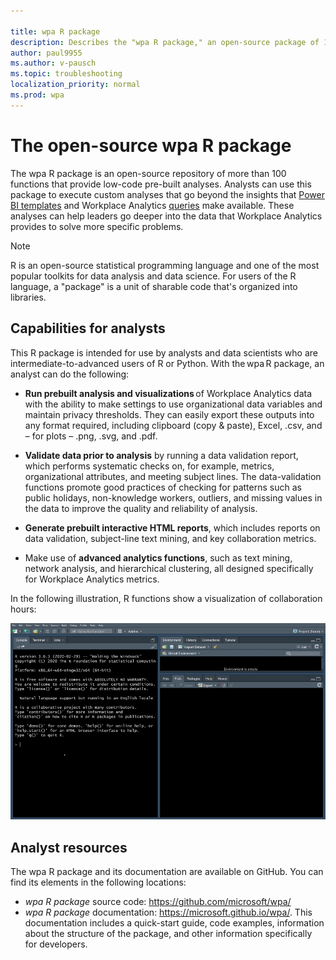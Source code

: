 ```yaml
---

title: wpa R package
description: Describes the "wpa R package," an open-source package of 100+ functions in the R data-analysis language for use with Workplace Analytics 
author: paul9955
ms.author: v-pausch
ms.topic: troubleshooting
localization_priority: normal 
ms.prod: wpa
---
```


# The open-source wpa R package 

The wpa R package is an open-source repository of more than 100 functions that provide low-code pre-built analyses. Analysts can use this package to execute custom analyses that go beyond the insights that [Power BI templates](power-bi-intro.md) and Workplace Analytics [queries](query-basics.md) make available. These analyses can help leaders go deeper into the data that Workplace Analytics provides to solve more specific problems. 

> [!Note] 
> R is an open-source statistical programming language and one of the most popular toolkits for data analysis and data science. For users of the R language, a "package" is a unit of sharable code that's organized into libraries.  

## Capabilities for analysts

This R package is intended for use by analysts and data scientists who are intermediate-to-advanced users of R or Python. With the wpa R package, an analyst can do the following: 

* **Run prebuilt analysis and visualizations** of Workplace Analytics data with the ability to make settings to use organizational data variables and maintain privacy thresholds. They can easily export these outputs into any format required, including clipboard (copy & paste), Excel, .csv, and – for plots – .png, .svg, and .pdf.  
 
* **Validate data prior to analysis** by running a data validation report, which performs systematic checks on, for example, metrics, organizational attributes, and meeting subject lines. The data-validation functions promote good practices of checking for patterns such as public holidays, non-knowledge workers, outliers, and missing values in the data to improve the quality and reliability of analysis.   

* **Generate prebuilt interactive HTML reports**, which includes reports on data validation, subject-line text mining, and key collaboration metrics. 

* Make use of **advanced analytics functions**, such as text mining, network analysis, and hierarchical clustering, all designed specifically for Workplace Analytics metrics.  

In the following illustration, R functions show a visualization of collaboration hours:

![wpa R package visualization](../images/wpa/tutorials/wpa-r-package-visual.gif)

## Analyst resources

The wpa R package and its documentation are available on GitHub. You can find its elements in the following locations: 

* _wpa R package_ source code: https://github.com/microsoft/wpa/
* _wpa R package_ documentation: https://microsoft.github.io/wpa/.  This documentation includes a quick-start guide, code examples, information about the structure of the package, and other information specifically for developers.   
